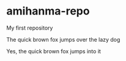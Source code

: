 # amihanma-repo
My first repository

The quick brown fox jumps over the lazy dog

Yes, the quick brown fox jumps into it

